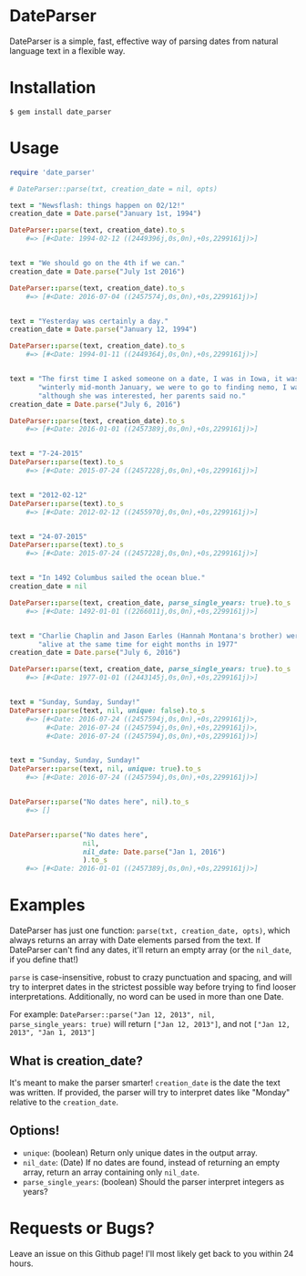 # DateParser

DateParser is a simple, fast, effective way of parsing dates from natural language
text in a flexible way.

# Installation
```
$ gem install date_parser
```

# Usage
```ruby
require 'date_parser'

# DateParser::parse(txt, creation_date = nil, opts)

text = "Newsflash: things happen on 02/12!"
creation_date = Date.parse("January 1st, 1994")

DateParser::parse(text, creation_date).to_s
    #=> [#<Date: 1994-02-12 ((2449396j,0s,0n),+0s,2299161j)>]


text = "We should go on the 4th if we can."
creation_date = Date.parse("July 1st 2016")

DateParser::parse(text, creation_date).to_s
    #=> [#<Date: 2016-07-04 ((2457574j,0s,0n),+0s,2299161j)>]


text = "Yesterday was certainly a day."
creation_date = Date.parse("January 12, 1994")

DateParser::parse(text, creation_date).to_s
    #=> [#<Date: 1994-01-11 ((2449364j,0s,0n),+0s,2299161j)>]


text = "The first time I asked someone on a date, I was in Iowa, it was a " +
       "winterly mid-month January, we were to go to finding nemo, I was 9, and " +
       "although she was interested, her parents said no."
creation_date = Date.parse("July 6, 2016")

DateParser::parse(text, creation_date).to_s
    #=> [#<Date: 2016-01-01 ((2457389j,0s,0n),+0s,2299161j)>]


text = "7-24-2015"
DateParser::parse(text).to_s
    #=> [#<Date: 2015-07-24 ((2457228j,0s,0n),+0s,2299161j)>]


text = "2012-02-12"
DateParser::parse(text).to_s
    #=> [#<Date: 2012-02-12 ((2455970j,0s,0n),+0s,2299161j)>]


text = "24-07-2015"
DateParser::parse(text).to_s
    #=> [#<Date: 2015-07-24 ((2457228j,0s,0n),+0s,2299161j)>]


text = "In 1492 Columbus sailed the ocean blue."
creation_date = nil

DateParser::parse(text, creation_date, parse_single_years: true).to_s
    #=> [#<Date: 1492-01-01 ((2266011j,0s,0n),+0s,2299161j)>]


text = "Charlie Chaplin and Jason Earles (Hannah Montana's brother) were " +
       "alive at the same time for eight months in 1977"
creation_date = Date.parse("July 6, 2016")

DateParser::parse(text, creation_date, parse_single_years: true).to_s
    #=> [#<Date: 1977-01-01 ((2443145j,0s,0n),+0s,2299161j)>]


text = "Sunday, Sunday, Sunday!"
DateParser::parse(text, nil, unique: false).to_s
    #=> [#<Date: 2016-07-24 ((2457594j,0s,0n),+0s,2299161j)>, 
         #<Date: 2016-07-24 ((2457594j,0s,0n),+0s,2299161j)>, 
         #<Date: 2016-07-24 ((2457594j,0s,0n),+0s,2299161j)>]


text = "Sunday, Sunday, Sunday!"
DateParser::parse(text, nil, unique: true).to_s
    #=> [#<Date: 2016-07-24 ((2457594j,0s,0n),+0s,2299161j)>]


DateParser::parse("No dates here", nil).to_s
    #=> []


DateParser::parse("No dates here", 
                  nil, 
                  nil_date: Date.parse("Jan 1, 2016")
                  ).to_s
    #=> [#<Date: 2016-01-01 ((2457389j,0s,0n),+0s,2299161j)>]
```

# Examples

DateParser has just one function: `parse(txt, creation_date, opts)`, which
always returns an array with Date elements parsed from the text. If DateParser
can't find any dates, it'll return an empty array (or the `nil_date`, if you
define that!)

`parse` is case-insensitive, robust to crazy punctuation and spacing, and will 
try to interpret dates in the strictest possible way before trying to find 
looser interpretations. Additionally, no word can be used in more than one
Date.

For example: `DateParser::parse("Jan 12, 2013", nil, parse_single_years: true)` 
will return `["Jan 12, 2013"]`, and not `["Jan 12, 2013", "Jan 1, 2013"]`

## What is creation_date?
It's meant to make the parser smarter! `creation_date` is the date the text was
written. If provided, the parser will try to interpret dates like "Monday" relative
to the `creation_date`.

## Options!
* `unique`: (boolean) Return only unique dates in the output array.
* `nil_date`: (Date) If no dates are found, instead of returning an empty array,
return an array containing only `nil_date`.
* `parse_single_years`: (boolean) Should the parser interpret integers as years?

# Requests or Bugs?
Leave an issue on this Github page! I'll most likely get back to you within 24
hours.
